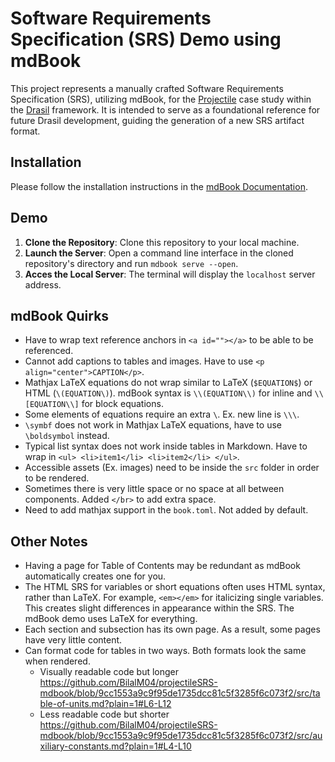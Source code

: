 # Software Requirements Specification (SRS) Demo using mdBook

This project represents a manually crafted Software Requirements Specification (SRS), utilizing mdBook, for the [Projectile](https://jacquescarette.github.io/Drasil/examples/projectile/SRS/srs/Projectile_SRS.html)
case study within the [Drasil](https://github.com/JacquesCarette/Drasil) framework. It is intended to serve as a foundational reference for future Drasil development, guiding the generation of a new SRS artifact format.

## Installation

Please follow the installation instructions in the [mdBook Documentation](https://rust-lang.github.io/mdBook/guide/installation.html).

## Demo

1. **Clone the Repository**: Clone this repository to your local machine.
2. **Launch the Server**: Open a command line interface in the cloned repository's directory and run `mdbook serve --open`.
3. **Acces the Local Server**: The terminal will display the `localhost` server address.

## mdBook Quirks

- Have to wrap text reference anchors in `<a id=""></a>` to be able to be referenced.
- Cannot add captions to tables and images. Have to use `<p align="center">CAPTION</p>`.
- Mathjax LaTeX equations do not wrap similar to LaTeX (`$EQUATION$`) or HTML (`\(EQUATION\)`). mdBook syntax is `\\(EQUATION\\)` for inline and `\\[EQUATION\\]` for block equations.
- Some elements of equations require an extra `\`. Ex. new line is `\\\`.
- `\symbf` does not work in Mathjax LaTeX equations, have to use `\boldsymbol` instead.
- Typical list syntax does not work inside tables in Markdown. Have to wrap in `<ul> <li>item1</li> <li>item2</li> </ul>`.
- Accessible assets (Ex. images) need to be inside the `src` folder in order to be rendered.
- Sometimes there is very little space or no space at all between components. Added `</br>` to add extra space.
- Need to add mathjax support in the `book.toml`. Not added by default.

## Other Notes

- Having a page for Table of Contents may be redundant as mdBook automatically creates one for you.
- The HTML SRS for variables or short equations often uses HTML syntax, rather than LaTeX. For example, `<em></em>` for italicizing single variables. This creates slight differences in appearance within the SRS. The mdBook demo uses LaTeX for everything.
- Each section and subsection has its own page. As a result, some pages have very little content.
- Can format code for tables in two ways. Both formats look the same when rendered.
  - Visually readable code but longer
    https://github.com/BilalM04/projectileSRS-mdbook/blob/9cc1553a9c9f95de1735dcc81c5f3285f6c073f2/src/table-of-units.md?plain=1#L6-L12
  - Less readable code but shorter
    https://github.com/BilalM04/projectileSRS-mdbook/blob/9cc1553a9c9f95de1735dcc81c5f3285f6c073f2/src/auxiliary-constants.md?plain=1#L4-L10

